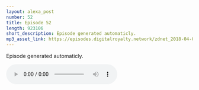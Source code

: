 ```yaml
---
layout: alexa_post
number: 52
title: Episode 52
length: 923106
short_description: Episode generated automaticly.
mp3_asset_link: https://episodes.digitalroyalty.network/zdnet_2018-04-04_01-00-03.mp3
---
```


Episode generated automaticly.

<audio controls>
    <source src="{{ page.mp3_asset_link }}" type="audio/mpeg">
</audio>